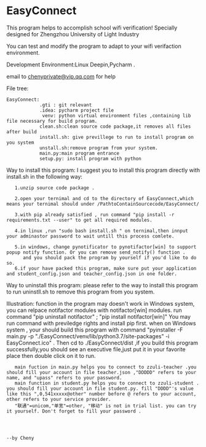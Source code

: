 # EasyConnect
This program helps to accomplish school wifi verification! Specially designed for Zhengzhou University of Light Industry



You can test and modify the program to adapt to your wifi verifaction environment.

Development Environment:Linux Deepin,Pycharm .

email to chenyprivate@vip.qq.com for help

                                                
File tree:

    EasyConnect:    
                .gti : git relevant 
                .idea: pycharm project file
                 venv: python virtual environment files ,containing lib file necessary for build program.
                clean.sh:clean source code package,it removes all files after build 
                install.sh: give previllege to run to install program on you system
                unstall.sh:remove program from your system.
                main.py:main program entrance
                setup.py: install program with python
    
Way to install this program:
    I suggest you to install this program directly with install.sh in the following way:

       1.unzip source code package . 

       2.open your ternimal and cd to the directory of EasyConnect,which means your ternimal should under /PathtoContainSourcecode/EasyConnect/

       3.with pip already satisfied , run command "pip install -r requirements.txt --user" to get all required modules.
       
       4.in linux ,run "sudo bash install.sh " on ternimal,then innput your adminastor password to wait untill this process comlete.

       5.in windows, change pynotificator to pynotifactor[win] to support popup notify function. Or you can remove send_notify() function . 
          and you should pack the program by yourself if you'd like to do so.
       6.if your have packed this program, make sure put your application and student_config.json and teacher_config.json in one folder.
    
Way to uninstall this program:
       please refer to the way to install this program to run uninstll.sh to remove this program from you system.
       

Illustration:
       function in the program may doesn't work in Windows system, you can relpace notifactor modules with notifactor[win] modules.
       run command "pip uninstall notifactor" ; "pip install notifactor[win]" You may run command with previledge rights and install pip                            first.
        when on Windows system , your should build this program with command "pyinstaller -F main.py -p "./EasyConnect/venv/lib/python3.7/site-packages" -i EasyConnect.ico" . Then cd to ./EasyConnect/dist ,if you build this program successfully,you should see an executive file,just put it in your favorite place then double click on it to run.


       main fuction in main.py helps you to connect to zzuli-teacher .you should fill your account in file teacher.json ,"DDDDD" refers to your name, and "upass" refers to your password.
       main function in student.py helps you to connect to zzuli-student . you should fill your account in file student.py. fill "DDDD"'s value like this ",0,541xxxxx@other" number before @ refers to your account, other refers to your service provider.
       "联通"=unicom,"单宽"=other, "移动" is not in trial list. you can try it yourself. Don't forget to fill your password .
                                                                       
                                                                                                                    

                                                                                                                         --by Cheny